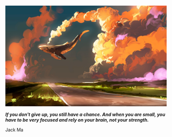 <p align="center"><img src="readme.jpeg"></p>

_**If you don't give up, you still have a chance. And when you are small, you have to be very focused and rely on your brain, not your strength.**_

Jack Ma